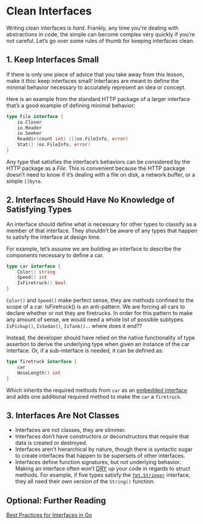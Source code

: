 # Clean Interfaces

Writing clean interfaces is _hard_. Frankly, any time you’re dealing with abstractions in code, the simple can become complex very quickly if you’re not careful. Let’s go over some rules of thumb for keeping interfaces clean.

## 1. Keep Interfaces Small

If there is only one piece of advice that you take away from this lesson, make it this: keep interfaces small! Interfaces are meant to define the minimal behavior necessary to accurately represent an idea or concept.

Here is an example from the standard HTTP package of a larger interface that’s a good example of defining minimal behavior:

```go
type File interface {
    io.Closer
    io.Reader
    io.Seeker
    Readdir(count int) ([]os.FileInfo, error)
    Stat() (os.FileInfo, error)
}
```

Any type that satisfies the interface’s behaviors can be considered by the HTTP package as a _File_. This is convenient because the HTTP package doesn’t need to know if it’s dealing with a file on disk, a network buffer, or a simple `[]byte`.

## 2. Interfaces Should Have No Knowledge of Satisfying Types

An interface should define what is necessary for other types to classify as a member of that interface. They shouldn’t be aware of any types that happen to satisfy the interface at design time.

For example, let’s assume we are building an interface to describe the components necessary to define a car.

```go
type car interface {
	Color() string
	Speed() int
	IsFiretruck() bool
}
```

`Color()` and `Speed()` make perfect sense, they are methods confined to the scope of a car. IsFiretruck() is an anti-pattern. We are forcing all cars to declare whether or not they are firetrucks. In order for this pattern to make any amount of sense, we would need a whole list of possible subtypes. `IsPickup()`, `IsSedan()`, `IsTank()`… where does it end??

Instead, the developer should have relied on the native functionality of type assertion to derive the underlying type when given an instance of the car interface. Or, if a sub-interface is needed, it can be defined as:

```go
type firetruck interface {
	car
	HoseLength() int
}
```

Which inherits the required methods from `car` as an [embedded interface](https://gobyexample.com/struct-embedding) and adds one additional required method to make the `car` a `firetruck`.

## 3. Interfaces Are Not Classes

- Interfaces are not classes, they are slimmer.
- Interfaces don’t have constructors or deconstructors that require that data is created or destroyed.
- Interfaces aren’t hierarchical by nature, though there is syntactic sugar to create interfaces that happen to be supersets of other interfaces.
- Interfaces define function signatures, but not underlying behavior. Making an interface often won’t [DRY](https://en.wikipedia.org/wiki/Don%27t_repeat_yourself) up your code in regards to struct methods. For example, if five types satisfy the [`fmt.Stringer`](https://go.dev/tour/methods/17) interface, they all need their own version of the `String()` function.

## Optional: Further Reading

[Best Practices for Interfaces in Go](https://blog.boot.dev/golang/golang-interfaces/)
